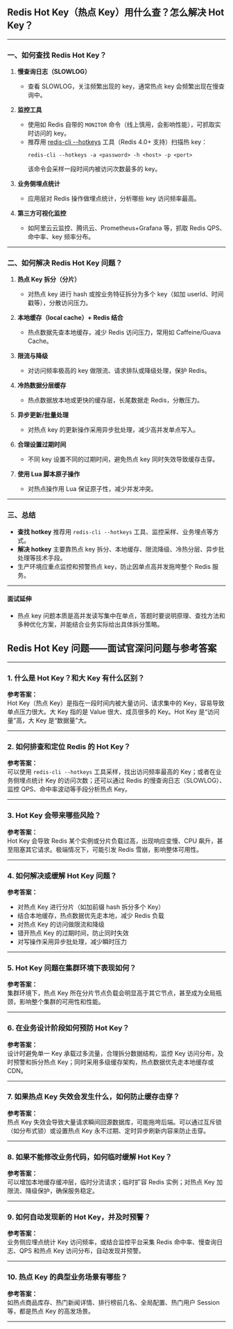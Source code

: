 ## Redis Hot Key（热点 Key）用什么查？怎么解决 Hot Key？

---

### 一、如何查找 Redis Hot Key？

1. **慢查询日志（SLOWLOG）**
   - 查看 SLOWLOG，关注频繁出现的 key，通常热点 key 会频繁出现在慢查询中。

2. **监控工具**
   - 使用如 Redis 自带的 `MONITOR` 命令（线上慎用，会影响性能），可抓取实时访问的 key。
   - 推荐用 [redis-cli --hotkeys](https://redis.io/docs/latest/develop/hotkeys/) 工具（Redis 4.0+ 支持）扫描热 key：
     ```
     redis-cli --hotkeys -a <password> -h <host> -p <port>
     ```
     该命令会采样一段时间内被访问次数最多的 key。

3. **业务侧埋点统计**
   - 应用层对 Redis 操作做埋点统计，分析哪些 key 访问频率最高。

4. **第三方可视化监控**
   - 如阿里云云监控、腾讯云、Prometheus+Grafana 等，抓取 Redis QPS、命中率、key 频率分布。

---

### 二、如何解决 Redis Hot Key 问题？

1. **热点 Key 拆分（分片）**
   - 对热点 key 进行 hash 或按业务特征拆分为多个 key（如加 userId、时间戳等），分散访问压力。

2. **本地缓存（local cache）+ Redis 结合**
   - 热点数据先查本地缓存，减少 Redis 访问压力，常用如 Caffeine/Guava Cache。

3. **限流与降级**
   - 对访问频率极高的 key 做限流、请求排队或降级处理，保护 Redis。

4. **冷热数据分层缓存**
   - 热点数据放本地或更快的缓存层，长尾数据走 Redis，分散压力。

5. **异步更新/批量处理**
   - 对热点 key 的更新操作采用异步批处理，减少高并发单点写入。

6. **合理设置过期时间**
   - 不同 key 设置不同的过期时间，避免热点 key 同时失效导致缓存击穿。

7. **使用 Lua 脚本原子操作**
   - 对热点操作用 Lua 保证原子性，减少并发冲突。

---

### 三、总结

- **查找 hotkey** 推荐用 `redis-cli --hotkeys` 工具、监控采样、业务埋点等方式。
- **解决 hotkey** 主要靠热点 key 拆分、本地缓存、限流降级、冷热分层、异步批处理等技术手段。
- 生产环境应重点监控和预警热点 key，防止因单点高并发拖垮整个 Redis 服务。

---

#### 面试延伸

- 热点 key 问题本质是高并发读写集中在单点，答题时要说明原理、查找方法和多种优化方案，并能结合业务实际给出具体拆分策略。

## Redis Hot Key 问题——面试官深问问题与参考答案

---

### 1. 什么是 Hot Key？和大 Key 有什么区别？

**参考答案：**  
Hot Key（热点 Key）是指在一段时间内被大量访问、请求集中的 Key，容易导致单点压力很大。大 Key 指的是 Value 很大、成员很多的 Key。Hot Key 是“访问量”高，大 Key 是“数据量”大。

---

### 2. 如何排查和定位 Redis 的 Hot Key？

**参考答案：**  
可以使用 `redis-cli --hotkeys` 工具采样，找出访问频率最高的 Key；或者在业务侧埋点统计 Key 的访问次数；还可以通过 Redis 的慢查询日志（SLOWLOG）、监控 QPS、命中率波动等手段分析热点 Key。

---

### 3. Hot Key 会带来哪些风险？

**参考答案：**  
Hot Key 会导致 Redis 某个实例或分片负载过高，出现响应变慢、CPU 飙升，甚至阻塞其它请求。极端情况下，可能引发 Redis 雪崩，影响整体可用性。

---

### 4. 如何解决或缓解 Hot Key 问题？

**参考答案：**  
- 对热点 Key 进行分片（如加前缀 hash 拆分多个 Key）  
- 结合本地缓存，热点数据优先走本地，减少 Redis 负载  
- 对热点 Key 的访问做限流和降级  
- 错开热点 Key 的过期时间，防止同时失效  
- 对写操作采用异步批处理，减少瞬时压力

---

### 5. Hot Key 问题在集群环境下表现如何？

**参考答案：**  
集群环境下，热点 Key 所在分片节点负载会明显高于其它节点，甚至成为全局瓶颈，影响整个集群的可用性和性能。

---

### 6. 在业务设计阶段如何预防 Hot Key？

**参考答案：**  
设计时避免单一 Key 承载过多流量，合理拆分数据结构，监控 Key 访问分布，及时预警和拆分热点 Key；同时采用多级缓存架构，热点数据优先走本地缓存或 CDN。

---

### 7. 如果热点 Key 失效会发生什么，如何防止缓存击穿？

**参考答案：**  
热点 Key 失效会导致大量请求瞬间回源数据库，可能拖垮后端。可以通过互斥锁（如分布式锁）或设置热点 Key 永不过期、定时异步刷新内容来防止击穿。

---

### 8. 如果不能修改业务代码，如何临时缓解 Hot Key？

**参考答案：**  
可以增加本地缓存缓冲层，临时分流请求；临时扩容 Redis 实例；对热点 Key 加限流、降级保护，确保服务稳定。

---

### 9. 如何自动发现新的 Hot Key，并及时预警？

**参考答案：**  
业务侧应埋点统计 Key 访问频率，或结合监控平台采集 Redis 命中率、慢查询日志、QPS 和热点 Key 访问分布，自动发现并预警。

---

### 10. 热点 Key 的典型业务场景有哪些？

**参考答案：**  
如热点商品库存、热门新闻详情、排行榜前几名、全局配置、热门用户 Session 等，都是热点 Key 的高发场景。

---



